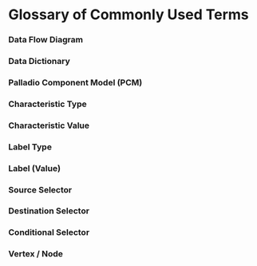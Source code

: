 # Glossary of Commonly Used Terms
### Data Flow Diagram
### Data Dictionary
### Palladio Component Model (PCM)
### Characteristic Type 
### Characteristic Value 
### Label Type
### Label (Value)
### Source Selector
### Destination Selector
### Conditional Selector
### Vertex / Node
